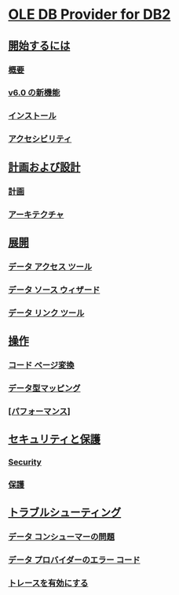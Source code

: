 # [OLE DB Provider for DB2](microsoft-ole-db-provider-for-db2.md)
## [開始するには](getting-started.md)
### [概要](overview-of-data-provider.md)
### [v6.0 の新機能](what-s-new-in-version-6-0.md)
### [インストール](installing-data-provider-version-6-0.md)
### [アクセシビリティ](accessibility.md)
## [計画および設計](planning-and-architecture2.md)
### [計画](planning.md)
### [アーキテクチャ](architecture.md)
## [展開](deployment3.md)
### [データ アクセス ツール](data-access-tool1.md)
### [データ ソース ウィザード](data-source-wizard.md)
### [データ リンク ツール](data-link-tool.md)
## [操作](operations2.md)
### [コード ページ変換](code-page-conversions.md)
### [データ型マッピング](data-type-mapping1.md)
### [[パフォーマンス]](performance1.md)
## [セキュリティと保護](security-and-protection2.md)
### [Security](security2.md)
### [保護](protection1.md)
## [トラブルシューティング](troubleshooting2.md)
### [データ コンシューマーの問題](data-consumer-issues.md)
### [データ プロバイダーのエラー コード](data-provider-error-codes.md)
### [トレースを有効にする](tracing.md)
